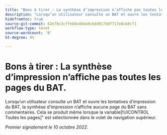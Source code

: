 ```yaml
---
title: "Bons à tirer : La synthèse d’impression n’affiche pas toutes les pages du BAT"
description: "Lorsqu’un utilisateur consulte un BAT et ouvre les tentatives d’impression du BAT, la synthèse d’impression n’affiche aucune page du BAT qui ne comporte aucun commentaire. Cela se produit même lorsque l’option Toutes les pages est sélectionnée dans le volet de navigation supérieur."
hidefromtoc: true
source-git-commit: 62e78c3cffeb0e48da9cbdd917ddf717e8cb8cf1
workflow-type: tm+mt
source-wordcount: '0'
ht-degree: 0%

---
```



# Bons à tirer : La synthèse d’impression n’affiche pas toutes les pages du BAT.

<!--This article is on both WF and WFP TOCs-->

Lorsqu’un utilisateur consulte un BAT et ouvre les tentatives d’impression du BAT, la synthèse d’impression n’affiche aucune page du BAT sans commentaires. Cela se produit même lorsque la variable[!UICONTROL Toutes les pages]&quot; est sélectionnée dans le volet de navigation supérieur.

_Premier signalement le 10 octobre 2022._

